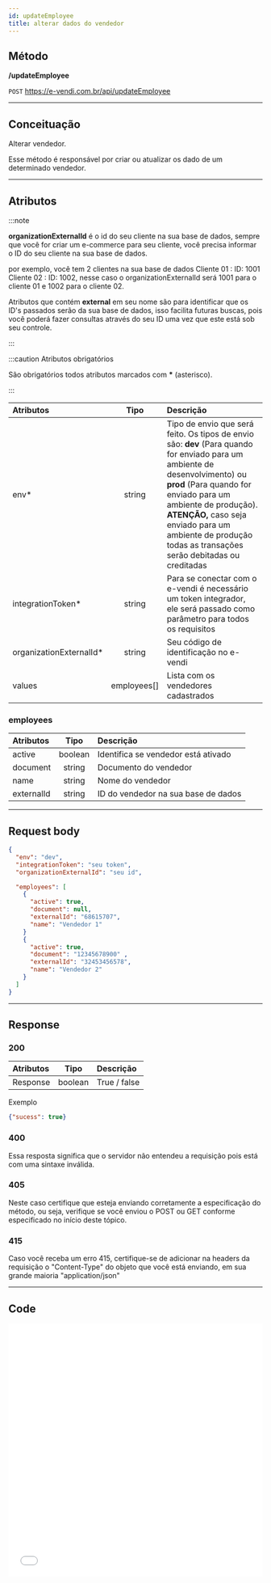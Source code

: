 ```yaml
---
id: updateEmployee
title: alterar dados do vendedor
---
```


## Método

**/updateEmployee**

`POST` https://e-vendi.com.br/api/updateEmployee

---

## Conceituação

Alterar vendedor.

Esse método é responsável por criar ou atualizar os dado de um determinado vendedor.

---

## Atributos

:::note

**organizationExternalId** é o id do seu cliente na sua base de dados, sempre que você for criar um e-commerce para seu cliente, você precisa informar o ID do seu cliente na sua base de dados.

por exemplo, você tem 2 clientes na sua base de dados Cliente 01 : ID: 1001 Cliente 02 : ID: 1002, nesse caso o organizationExternalId será 1001 para o cliente 01 e 1002 para o cliente 02.

Atributos que contém **external** em seu nome são para identificar que os ID's passados serão da sua base de dados, isso facilita futuras buscas, pois você poderá fazer consultas através do seu ID uma vez que este está sob seu controle.

:::

:::caution Atributos obrigatórios

São obrigatórios todos atributos marcados com **\*** (asterisco).

:::

| Atributos | Tipo | Descrição |
| :-- | :-: | :-- |
| env\* | string | Tipo de envio que será feito. Os tipos de envio são: **dev** (Para quando for enviado para um ambiente de desenvolvimento) ou **prod** (Para quando for enviado para um ambiente de produção). **ATENÇÃO,** caso seja enviado para um ambiente de produção todas as transações serão debitadas ou creditadas |
| integrationToken\* | string | Para se conectar com o e-vendi é necessário um token integrador, ele será passado como parâmetro para todos os requisitos |
| organizationExternalId\* | string | Seu código de identificação no e-vendi |
| values | employees[] | Lista com os vendedores cadastrados |

### employees

| Atributos  |  Tipo   | Descrição                           |
| :--------- | :-----: | :---------------------------------- |
| active     | boolean | Identifica se vendedor está ativado |
| document   | string  | Documento do vendedor               |
| name       | string  | Nome do vendedor                    |
| externalId | string  | ID do vendedor na sua base de dados |

---

## Request body

```json
{
  "env": "dev",
  "integrationToken": "seu token",
  "organizationExternalId": "seu id",

  "employees": [
    {
      "active": true,
      "document": null,
      "externalId": "68615707",
      "name": "Vendedor 1"
    }
    {
      "active": true,
      "document": "12345678900" ,
      "externalId": "32453456578",
      "name": "Vendedor 2"
    }
  ]
}
```

---

## Response

### 200

| Atributos |  Tipo   | Descrição    |
| :-------- | :-----: | :----------- |
| Response  | boolean | True / false |

Exemplo

```json
{"sucess": true}
```

### 400

Essa resposta significa que o servidor não entendeu a requisição pois está com uma sintaxe inválida.

### 405

Neste caso certifique que esteja enviando corretamente a especificação do método, ou seja, verifique se você enviou o POST ou GET conforme especificado no início deste tópico.

### 415

Caso você receba um erro 415, certifique-se de adicionar na headers da requisição o "Content-Type" do objeto que você está enviando, em sua grande maioria "application/json"

---

## Code

<iframe src="//api.apiembed.com/?source=https://raw.githubusercontent.com/e-vendi/e-vendi-docs/main/json-examples/updateEmployee.json" frameborder="0" scrolling="no" width="100%" height="500px" seamless></iframe>
